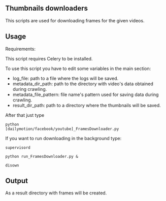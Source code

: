 ## Thumbnails downloaders

This scripts are used for downloading frames for the given videos.

## Usage

Requirements:

This script requires Celery to be installed.

To use this script you have to edit some variables in the main section:
 * log_file: path to a file where the logs will be saved.
 * metadata_dir_path: path to the directory with video's data obtained during crawling.
 * metadata_file_pattern: file name's pattern used for saving data during crawling. 
 * result_dir_path: path to a directory where the thumbnails will be saved.

After that just type

<code>python [dailymotion/facebook/youtube]_FramesDownloader.py</code>

If you want to run downloading in the background type:

<code>supervisord</code>

<code>python run_FramesDownloader.py &</code>

<code>disown</code>

## Output

As a result directory with frames will be created.
